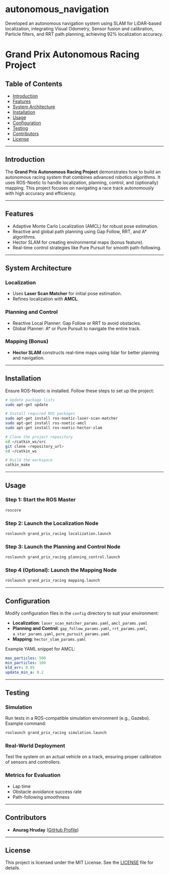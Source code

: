 # autonomous_navigation
Developed an autonomous navigation system using SLAM for LiDAR-based localization, integrating Visual Odometry, Sensor fusion and calibration, Particle filters, and RRT path planning, achieving 92% localization accuracy.

# Grand Prix Autonomous Racing Project

## Table of Contents
- [Introduction](#introduction)
- [Features](#features)
- [System Architecture](#system-architecture)
- [Installation](#installation)
- [Usage](#usage)
- [Configuration](#configuration)
- [Testing](#testing)
- [Contributors](#contributors)
- [License](#license)

---

## Introduction
The **Grand Prix Autonomous Racing Project** demonstrates how to build an autonomous racing system that combines advanced robotics algorithms. It uses ROS-Noetic to handle localization, planning, control, and (optionally) mapping. This project focuses on navigating a race track autonomously with high accuracy and efficiency.

---

## Features
- Adaptive Monte Carlo Localization (AMCL) for robust pose estimation.
- Reactive and global path planning using Gap Follow, RRT, and A* algorithms.
- Hector SLAM for creating environmental maps (bonus feature).
- Real-time control strategies like Pure Pursuit for smooth path-following.

---

## System Architecture
### Localization
- Uses **Laser Scan Matcher** for initial pose estimation.
- Refines localization with **AMCL**.

### Planning and Control
- Reactive Local Planner: Gap Follow or RRT to avoid obstacles.
- Global Planner: A* or Pure Pursuit to navigate the entire track.

### Mapping (Bonus)
- **Hector SLAM** constructs real-time maps using lidar for better planning and navigation.

---

## Installation
Ensure ROS-Noetic is installed. Follow these steps to set up the project:

```bash
# Update package lists
sudo apt-get update

# Install required ROS packages
sudo apt-get install ros-noetic-laser-scan-matcher
sudo apt-get install ros-noetic-amcl
sudo apt-get install ros-noetic-hector-slam

# Clone the project repository
cd ~/catkin_ws/src
git clone <repository_url>
cd ~/catkin_ws

# Build the workspace
catkin_make
```

---

## Usage
### Step 1: Start the ROS Master
```bash
roscore
```

### Step 2: Launch the Localization Node
```bash
roslaunch grand_prix_racing localization.launch
```

### Step 3: Launch the Planning and Control Node
```bash
roslaunch grand_prix_racing planning_control.launch
```

### Step 4 (Optional): Launch the Mapping Node
```bash
roslaunch grand_prix_racing mapping.launch
```

---

## Configuration
Modify configuration files in the `config` directory to suit your environment:

- **Localization**: `laser_scan_matcher_params.yaml`, `amcl_params.yaml`
- **Planning and Control**: `gap_follow_params.yaml`, `rrt_params.yaml`, `a_star_params.yaml`, `pure_pursuit_params.yaml`
- **Mapping**: `hector_slam_params.yaml`

Example YAML snippet for AMCL:
```yaml
max_particles: 500
min_particles: 100
kld_err: 0.05
update_min_a: 0.2
```

---

## Testing
### Simulation
Run tests in a ROS-compatible simulation environment (e.g., Gazebo). Example command:
```bash
roslaunch grand_prix_racing simulation.launch
```

### Real-World Deployment
Test the system on an actual vehicle on a track, ensuring proper calibration of sensors and controllers.

### Metrics for Evaluation
- Lap time
- Obstacle avoidance success rate
- Path-following smoothness

---

## Contributors
- **Anurag Hruday** ([GitHub Profile](https://github.com/anuraghruday))

---

## License
This project is licensed under the MIT License. See the [LICENSE](LICENSE) file for details.
